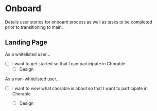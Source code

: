 # Onboard
Details user stories for onboard process as well as tasks to be
completed prior to transitioning to main.

## Landing Page
As a whitelisted user...
- [ ] I want to get started
    so that I can participate in Chorable
    + [ ] Design

As a non-whitelisted user...
- [ ]  I want to view what chorable is about
    so that I want to participate in Chorable
    + [ ] Design


